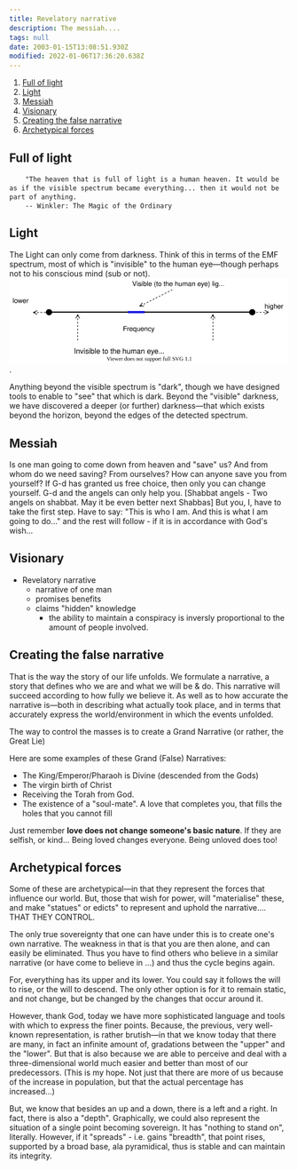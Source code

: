 ```yaml
---
title: Revelatory narrative
description: The messiah....
tags: null
date: 2003-01-15T13:08:51.930Z
modified: 2022-01-06T17:36:20.638Z
---
```


1. [Full of light](#full-of-light)
2. [Light](#light)
3. [Messiah](#messiah)
4. [Visionary](#visionary)
5. [Creating the false narrative](#creating-the-false-narrative)
6. [Archetypical forces](#archetypical-forces)

## Full of light

        "The heaven that is full of light is a human heaven. It would be as if the visible spectrum became everything... then it would not be part of anything.
        -- Winkler: The Magic of the Ordinary

## Light

The Light can only come from darkness. Think of this in terms of the EMF spectrum, most of which is "invisible" to the human eye&mdash;though perhaps not to his conscious mind (sub or not). ![EMF spectrum](/site/posts/img/tol/fn-spectrum.svg).

Anything beyond the visible spectrum is "dark", though we have designed tools to enable to "see" that which is dark. Beyond the "visible" darkness, we have discovered a deeper (or further) darkness&mdash;that which exists beyond the horizon, beyond the edges of the detected spectrum.

## Messiah

Is one man going to come down from heaven and "save" us? And from whom do we need saving? From ourselves? How can anyone save you from yourself? If G-d has granted us free choice, then only you can change yourself. G-d and the angels can only help you. [Shabbat angels - Two angels on shabbat. May it be even better next Shabbas] But you, I, have to take the first step. Have to say: "This is who I am. And this is what I am going to do..." and the rest will follow - if it is in accordance with God's wish...

## Visionary

- Revelatory narrative
  - narrative of one man
  - promises benefits
  - claims "hidden" knowledge
    - the ability to maintain a conspiracy is inversly proportional to the amount of people involved.

## Creating the false narrative

That is the way the story of our life unfolds. We formulate a narrative, a story that defines who we are and what we will be & do. This narrative will succeed according to how fully we believe it. As well as to how accurate the narrative is&mdash;both in describing what actually took place, and in terms that accurately express the world/environment in which the events unfolded.

The way to control the masses is to create a Grand Narrative (or rather, the Great Lie)

Here are some examples of these Grand (False) Narratives:

- The King/Emperor/Pharaoh is Divine (descended from the Gods)
- The virgin birth of Christ
- Receiving the Torah from God.
- The existence of a "soul-mate".
  A love that completes you, that fills the holes that you cannot fill

Just remember **love does not change someone's basic nature**. If they are selfish, or kind... Being loved changes everyone. Being unloved does too!

## Archetypical forces

Some of these are archetypical&mdash;in that they represent the forces that influence our world. But, those that wish for power, will "materialise" these, and make "statues" or edicts" to represent and uphold the narrative.... THAT THEY CONTROL.

The only true sovereignty that one can have under this is to create one's own narrative. The weakness in that is that you are then alone, and can easily be eliminated. Thus you have to find others who believe in a similar narrative (or have come to believe in ...) and thus the cycle begins again.

For, everything has its upper and its lower. You could say it follows the will to rise, or the will to descend. The only other option is for it to remain static, and not change, but be changed by the changes that occur around it.

However, thank God, today we have more sophisticated language and tools with which to express the finer points. Because, the previous, very well-known representation, is rather brutish&mdash;in that we know today that there are many, in fact an infinite amount of, gradations between the "upper" and the "lower". But that is also because we are able to perceive and deal with a three-dimensional world much easier and better than most of our predecessors. (This is my hope. Not just that there are more of us because of the increase in population, but that the actual percentage has increased...)

But, we know that besides an up and a down, there is a left and a right. In fact, there is also a "depth". Graphically, we could also represent the situation of a single point becoming sovereign. It has "nothing to stand on", literally. However, if it "spreads" - i.e. gains "breadth", that point rises, supported by a broad base, ala pyramidical, thus is stable and can maintain its integrity.
